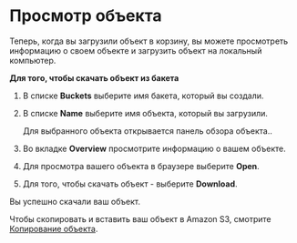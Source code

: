 # Просмотр объекта<a name="OpeningAnObject"></a>

Теперь, когда вы загрузили объект в корзину, вы можете просмотреть информацию о своем объекте и загрузить объект на локальный компьютер\.

**Для того, чтобы скачать объект из бакета**

1. В списке **Buckets** выберите имя бакета, который вы создали\.

1. В списке **Name** выберите имя объекта, который вы загрузили\.

   Для выбранного объекта открывается панель обзора объекта.\.

1. Во вкладке **Overview** просмотрите информацию о вашем объекте\.

1. Для просмотра вашего объекта в браузере выберите **Open**\.

1. Для того, чтобы скачать объект - выберите **Download**\.

Вы успешно скачали ваш объект\.

Чтобы скопировать и вставить ваш объект в Amazon S3, смотрите [Копирование объекта](CopyingAnObject.md)\.
